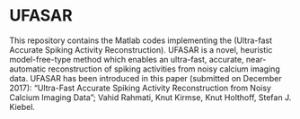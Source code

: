 # UFASAR
This repository contains the Matlab codes implementing the (Ultra-fast Accurate Spiking Activity Reconstruction). UFASAR is a novel, heuristic model-free-type method which enables an ultra-fast, accurate, near-automatic reconstruction of spiking activities from noisy calcium imaging data. UFASAR has been introduced in this paper (submitted on December 2017): “Ultra-Fast Accurate Spiking Activity Reconstruction from Noisy Calcium Imaging Data”; Vahid Rahmati, Knut Kirmse, Knut Holthoff, Stefan J. Kiebel.
